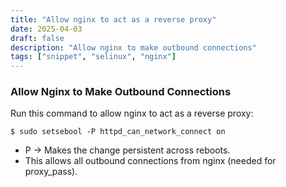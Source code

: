 ```yaml
---
title: "Allow nginx to act as a reverse proxy"
date: 2025-04-03
draft: false
description: "Allow nginx to make outbound connections"
tags: ["snippet", "selinux", "nginx"]
---
```



### Allow Nginx to Make Outbound Connections

Run this command to allow nginx to act as a reverse proxy:

`$ sudo setsebool -P httpd_can_network_connect on`

- P → Makes the change persistent across reboots.
- This allows all outbound connections from nginx (needed for proxy_pass).

